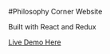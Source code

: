 #Philosophy Corner Website

Built with React and Redux

[Live Demo Here](https://rogerwangcs.github.io/Philosophy-Corner)
